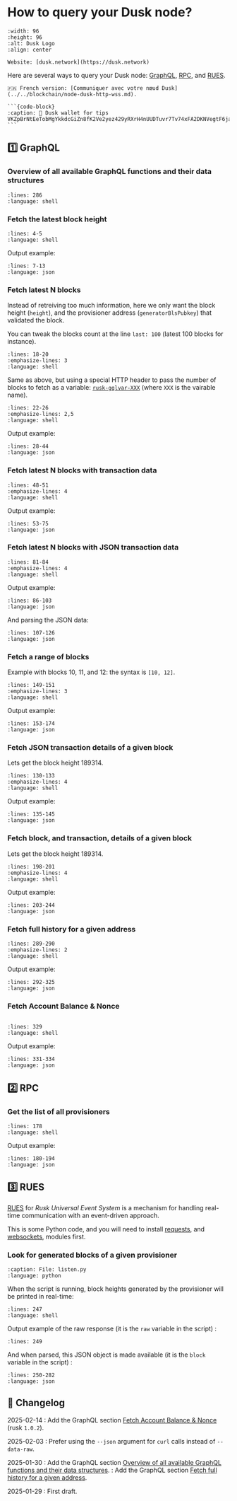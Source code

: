 # How to query your Dusk node?

```{figure} ../../blockchain/images/dusk-logo.svg
:width: 96
:height: 96
:alt: Dusk Logo
:align: center

Website: [dusk.network](https://dusk.network)
```

Here are several ways to query your Dusk node: [GraphQL](#graphql), [RPC](#rpc), and [RUES](#rues).

````{tip}
🇫🇷 French version: [Communiquer avec votre nœud Dusk](../../blockchain/node-dusk-http-wss.md).

```{code-block}
:caption: 🫶 Dusk wallet for tips
VKZpBrNtEeTobMgYkkdcGiZn8fK2Ve2yez429yRXrH4nUUDTuvr7Tv74xFA2DKNVegtF6jaom2uacZMm8Z2Lg2J
```
````

## 1️⃣ GraphQL

### Overview of all available GraphQL functions and their data structures

```{literalinclude} ../../blockchain/snippets/node-dusk-http-wss.sh
:lines: 286
:language: shell
```

### Fetch the latest block height

```{literalinclude} ../../blockchain/snippets/node-dusk-http-wss.sh
:lines: 4-5
:language: shell
```

Output example:

```{literalinclude} ../../blockchain/snippets/node-dusk-http-wss.sh
:lines: 7-13
:language: json
```

### Fetch latest N blocks

Instead of retreiving too much information, here we only want the block height (`height`), and the provisioner address (`generatorBlsPubkey`) that validated the block.

You can tweak the blocks count at the line `last: 100` (latest 100 blocks for instance).

```{literalinclude} ../../blockchain/snippets/node-dusk-http-wss.sh
:lines: 18-20
:emphasize-lines: 3
:language: shell
```

Same as above, but using a special HTTP header to pass the number of blocks to fetch as a variable: [`rusk-gqlvar-XXX`](https://github.com/dusk-network/rusk/blob/2db27ecdd9614605ca2fd83a5a7370a0d0900706/rusk/src/lib/http/chain.rs#L35) (where `XXX` is the vairable name).

```{literalinclude} ../../blockchain/snippets/node-dusk-http-wss.sh
:lines: 22-26
:emphasize-lines: 2,5
:language: shell
```

Output example:

```{literalinclude} ../../blockchain/snippets/node-dusk-http-wss.sh
:lines: 28-44
:language: json
```

### Fetch latest N blocks with transaction data

```{literalinclude} ../../blockchain/snippets/node-dusk-http-wss.sh
:lines: 48-51
:emphasize-lines: 4
:language: shell
```

Output example:

```{literalinclude} ../../blockchain/snippets/node-dusk-http-wss.sh
:lines: 53-75
:language: json
```

### Fetch latest N blocks with JSON transaction data

```{literalinclude} ../../blockchain/snippets/node-dusk-http-wss.sh
:lines: 81-84
:emphasize-lines: 4
:language: shell
```

Output example:

```{literalinclude} ../../blockchain/snippets/node-dusk-http-wss.sh
:lines: 86-103
:language: json
```

And parsing the JSON data:

```{literalinclude} ../../blockchain/snippets/node-dusk-http-wss.sh
:lines: 107-126
:language: json
```

### Fetch a range of blocks

Example with blocks 10, 11, and 12: the syntax is `[10, 12]`.

```{literalinclude} ../../blockchain/snippets/node-dusk-http-wss.sh
:lines: 149-151
:emphasize-lines: 3
:language: shell
```

Output example:

```{literalinclude} ../../blockchain/snippets/node-dusk-http-wss.sh
:lines: 153-174
:language: json
```

### Fetch JSON transaction details of a given block

Lets get the block height 189314.

```{literalinclude} ../../blockchain/snippets/node-dusk-http-wss.sh
:lines: 130-133
:emphasize-lines: 4
:language: shell
```

Output example:

```{literalinclude} ../../blockchain/snippets/node-dusk-http-wss.sh
:lines: 135-145
:language: json
```

### Fetch block, and transaction, details of a given block

Lets get the block height 189314.

```{literalinclude} ../../blockchain/snippets/node-dusk-http-wss.sh
:lines: 198-201
:emphasize-lines: 4
:language: shell
```

Output example:

```{literalinclude} ../../blockchain/snippets/node-dusk-http-wss.sh
:lines: 203-244
:language: json
```

### Fetch full history for a given address

```{literalinclude} ../../blockchain/snippets/node-dusk-http-wss.sh
:lines: 289-290
:emphasize-lines: 2
:language: shell
```

Output example:

```{literalinclude} ../../blockchain/snippets/node-dusk-http-wss.sh
:lines: 292-325
:language: json
```

### Fetch Account Balance & Nonce

```{versionadded} 1.0.2
```

```{literalinclude} ../../blockchain/snippets/node-dusk-http-wss.sh
:lines: 329
:language: shell
```

Output example:

```{literalinclude} ../../blockchain/snippets/node-dusk-http-wss.sh
:lines: 331-334
:language: json
```

## 2️⃣ RPC

### Get the list of all provisioners

```{literalinclude} ../../blockchain/snippets/node-dusk-http-wss.sh
:lines: 178
:language: shell
```

Output example:

```{literalinclude} ../../blockchain/snippets/node-dusk-http-wss.sh
:lines: 180-194
:language: json
```

## 3️⃣ RUES

[RUES](https://docs.dusk.network/developer/integrations/rues/) for *Rusk Universal Event System* is a mechanism for handling real-time communication with an event-driven approach.

This is some Python code, and you will need to install [requests](https://pypi.org/project/requests/), and [websockets](https://pypi.org/project/websockets/), modules first.

### Look for generated blocks of a given provisioner

```{literalinclude} ../../blockchain/snippets/node-dusk-http-wss.py
:caption: File: listen.py
:language: python
```

When the script is running, block heights generated by the provisioner will be printed in real-time:

```{literalinclude} ../../blockchain/snippets/node-dusk-http-wss.sh
:lines: 247
:language: shell
```

Output example of the raw response (it is the `raw` variable in the script) :

```{literalinclude} ../../blockchain/snippets/node-dusk-http-wss.sh
:lines: 249
```

And when parsed, this JSON object is made available (it is the `block` variable in the script) :

```{literalinclude} ../../blockchain/snippets/node-dusk-http-wss.sh
:lines: 250-282
:language: json
```

## 📜 Changelog

2025-02-14
: Add the GraphQL section [Fetch Account Balance & Nonce](#fetch-account-balance-nonce) (rusk `1.0.2`).

2025-02-03
: Prefer using the `--json` argument for `curl` calls instead of `--data-raw`.

2025-01-30
: Add the GraphQL section [Overview of all available GraphQL functions and their data structures](#overview-of-all-available-graphql-functions-and-their-data-structures).
: Add the GraphQL section [Fetch full history for a given address](#fetch-full-history-for-a-given-address).

2025-01-29
: First draft.
